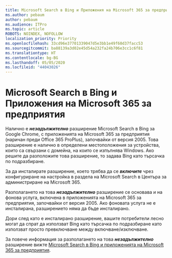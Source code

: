 ```yaml
---
title: Microsoft Search в Bing и Приложения на Microsoft 365 за предприятия
ms.author: pebaum
author: pebaum
ms.audience: ITPro
ms.topic: article
ROBOTS: NOINDEX, NOFOLLOW
localization_priority: Priority
ms.openlocfilehash: 33cd96e37701339047d5e3bb1e49f60d37facc53
ms.sourcegitcommit: ba88139a3d02e45d54a232fa24b706e3cc1c6f81
ms.translationtype: HT
ms.contentlocale: bg-BG
ms.lasthandoff: 05/05/2020
ms.locfileid: "44043026"
---
```

# <a name="microsoft-search-in-bing-and-microsoft-365-apps-for-enterprise"></a>Microsoft Search в Bing и Приложения на Microsoft 365 за предприятия

Налично е ***незадължително*** разширение Microsoft Search в Bing за Google Chrome, с приложенията на Microsoft 365 за предприятия (наричан преди Office 365 ProPlus), започвайки от версия 2005. Това разширение е налично в определени местоположения за устройства, които са свързани с домейна, на които се изпълнява Windows. Ако решите да разположите това разширение, то задава Bing като търсачка по подразбиране.

За да инсталирате разширение, което трябва да се ***включите*** чрез конфигуриране на настройка в раздела на Microsoft Search в Центъра за администриране на Microsoft 365.

Разполагането на това ***незадължително*** разширение се основава и на фонова услуга, включена в приложенията на Microsoft 365 за предприятия, започвайки от версия 2005. Ако фоновата услуга не е инсталирана, разширението няма да бъде инсталирано.

Дори след като е инсталирано разширение, вашите потребители лесно могат да спрат да използват Bing като търсачка по подразбиране като използват просто превключване между включване/изключване.

За повече информация за разполагането на това ***незадължително*** разширение вижте [Microsoft Search в Bing и приложенията на Microsoft 365 за предприятия](https://docs.microsoft.com/deployoffice/microsoft-search-bing).